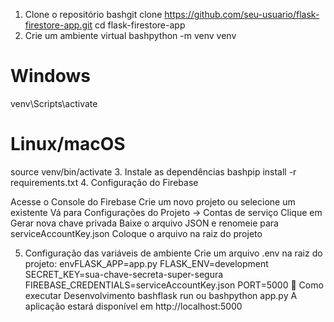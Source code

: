 1. Clone o repositório
bashgit clone https://github.com/seu-usuario/flask-firestore-app.git
cd flask-firestore-app
2. Crie um ambiente virtual
bashpython -m venv venv

# Windows
venv\Scripts\activate

# Linux/macOS
source venv/bin/activate
3. Instale as dependências
bashpip install -r requirements.txt
4. Configuração do Firebase

Acesse o Console do Firebase
Crie um novo projeto ou selecione um existente
Vá para Configurações do Projeto → Contas de serviço
Clique em Gerar nova chave privada
Baixe o arquivo JSON e renomeie para serviceAccountKey.json
Coloque o arquivo na raiz do projeto

5. Configuração das variáveis de ambiente
Crie um arquivo .env na raiz do projeto:
envFLASK_APP=app.py
FLASK_ENV=development
SECRET_KEY=sua-chave-secreta-super-segura
FIREBASE_CREDENTIALS=serviceAccountKey.json
PORT=5000
🚀 Como executar
Desenvolvimento
bashflask run
ou
bashpython app.py
A aplicação estará disponível em http://localhost:5000
